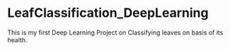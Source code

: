 # LeafClassification_DeepLearning
This is my first Deep Learning Project on Classifying leaves on basis of its health.
